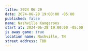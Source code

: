 ```yaml
---
title: 2024 06 29
date: 2024-06-28 19:00:00 -05:00
published: false
name: Nashville Kangaroos
start at: 2024-06-28 19:00:00 -05:00
is away game: true
location name: Nashville, TN
street address: TBD
---
```


